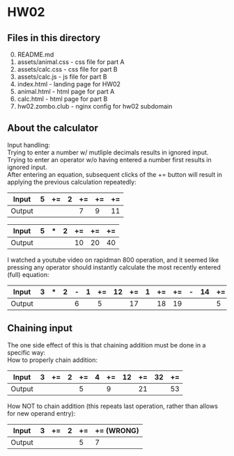 # HW02 
## Files in this directory
0) README.md  
1) assets/animal.css - css file for part A  
2) assets/calc.css - css file for part B  
3) assets/calc.js - js file for part B  
4) index.html - landing page for HW02  
5) animal.html - html page for part A  
6) calc.html - html page for part B  
7) hw02.zombo.club - nginx config for hw02 subdomain
## About the calculator
Input handling:  
Trying to enter a number w/ mutliple decimals results in ignored input.  
Trying to enter an operator w/o having entered a number first results in ignored input.  
After entering an equation, subsequent clicks of the += button will result in applying the previous calculation repeatedly:
  
| Input  | 5 | += | 2 | += | += | += |
| ------ | - | -- | - | -- | -- | -- |
| Output |   |    |   | 7  | 9  | 11 |
  
| Input  | 5 | * | 2 | += | += | += |
| ------ | - | - | - | -- | -- | -- |
| Output |   |   |   | 10 | 20 | 40 |  
  
I watched a youtube video on rapidman 800 operation, and it seemed like pressing any operator should instantly calculate the most recently entered (full) equation:  
  
| Input  | 3 | * | 2 | - | 1 | += | 12 | += | 1 | += | += | - | 14 | += |
| ------ | - | - | - | - | - | -- | -- | -- | - | -- | -- | - | -- | -- |
| Output |   |   |   | 6 |   | 5  |    | 17 |   | 18 | 19 |   |    | 5  | 
   
## Chaining input
The one side effect of this is that chaining addition must be done in a specific way:  
How to properly chain addition:  
  
| Input  | 3 | += | 2 | += | 4 | += | 12 | += | 32 | += |
| ------ | - | -- | - | -- | - | -- | -- | -- | -- | -- |
| Output |   |    |   | 5  |   | 9  |    | 21 |    | 53 |  
  
How NOT to chain addition (this repeats last operation, rather than allows for new operand entry):  
  
| Input  | 3 | += | 2 | += | += (WRONG) |
| ------ | - | -- | - | -- | ---------- |
| Output |   |    |   | 5  |     7      |